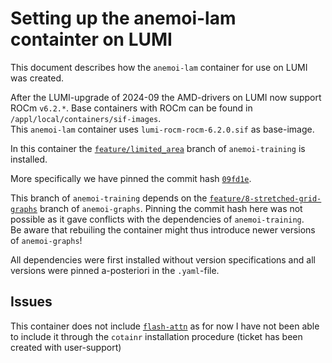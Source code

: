 # Setting up the anemoi-lam containter on LUMI
This document describes how the `anemoi-lam` container for use on LUMI was created.

After the LUMI-upgrade of 2024-09 the AMD-drivers on LUMI now support ROCm `v6.2.*`. 
Base containers with ROCm can be found in `/appl/local/containers/sif-images`.  
This `anemoi-lam` container uses `lumi-rocm-rocm-6.2.0.sif` as base-image.

In this container the [`feature/limited_area`](https://github.com/ecmwf/anemoi-training/tree/feature/limited_area) branch of `anemoi-training` is installed.  

More specifically we have pinned the commit hash [`09fd1e`](https://github.com/ecmwf/anemoi-training/commit/09fd1e2987b4682f26d52ed16797fa20314ccf2c).

This branch of `anemoi-training` depends on the [`feature/8-stretched-grid-graphs`](https://github.com/ecmwf/anemoi-graphs/tree/feature/8-stretched-grid-graphs) branch of `anemoi-graphs`. Pinning the commit hash here was not possible as it gave conflicts with the dependencies of `anemoi-training`.  
Be aware that rebuiling the container might thus introduce newer versions of `anemoi-graphs`!

All dependencies were first installed without version specifications and all versions were pinned a-posteriori in the `.yaml`-file.

## Issues
This container does not include [`flash-attn`](https://github.com/Dao-AILab/flash-attention) as for now I have not been able to include it through the `cotainr` installation procedure (ticket has been created with user-support)

